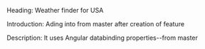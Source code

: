 Heading:
Weather finder for USA


Introduction:
Ading into from master after creation of feature


Description:
It uses Angular databinding properties--from master

